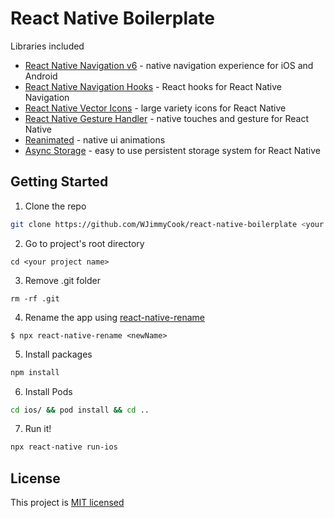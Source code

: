 # React Native Boilerplate

Libraries included

- [React Native Navigation v6](https://github.com/wix/react-native-navigation) - native navigation experience for iOS and Android
- [React Native Navigation Hooks](https://github.com/underscopeio/react-native-navigation-hooks) - React hooks for React Native Navigation
- [React Native Vector Icons](https://github.com/oblador/react-native-vector-icons) - large variety icons for React Native
- [React Native Gesture Handler](https://github.com/kmagiera/react-native-gesture-handler) - native touches and gesture for React Native
- [Reanimated](https://github.com/software-mansion/react-native-reanimated) - native ui animations
- [Async Storage](https://github.com/react-native-community/async-storage) - easy to use persistent storage system for React Native

## Getting Started

1. Clone the repo

```bash
git clone https://github.com/WJimmyCook/react-native-boilerplate <your project name>
```

2. Go to project's root directory

```
cd <your project name>
```

3. Remove .git folder

```
rm -rf .git
```

4. Rename the app using [react-native-rename](https://github.com/junedomingo/react-native-rename)

```
$ npx react-native-rename <newName>
```

5. Install packages

```bash
npm install
```

6. Install Pods

```bash
cd ios/ && pod install && cd ..
```

7. Run it!

```bash
npx react-native run-ios
```

## License

This project is [MIT licensed](/LICENSE.md)
